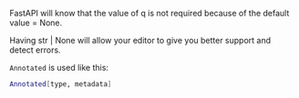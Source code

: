 FastAPI will know that the value of q is not required because of the default value = None.

Having str | None will allow your editor to give you better support and detect errors.

```Annotated``` is used like this:

```bash
Annotated[type, metadata]
```